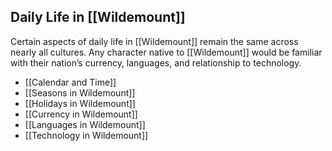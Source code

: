 ## Daily Life in [[Wildemount]]
Certain aspects of daily life in [[Wildemount]] remain the same across nearly all cultures. Any character native to [[Wildemount]] would be familiar with their nation’s currency, languages, and relationship to technology.

- [[Calendar and Time]]
- [[Seasons in Wildemount]]
- [[Holidays in Wildemount]]
- [[Currency in Wildemount]]
- [[Languages in Wildemount]]
- [[Technology in Wildemount]]